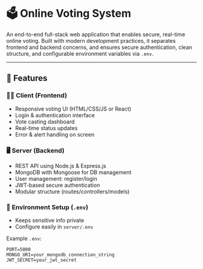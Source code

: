 # 🗳️ Online Voting System

An end-to-end full-stack web application that enables secure, real-time online voting. Built with modern development practices, it separates frontend and backend concerns, and ensures secure authentication, clean structure, and configurable environment variables via `.env`.

---

## 🚀 Features

### 👨‍💻 Client (Frontend)
- Responsive voting UI (HTML/CSS/JS or React)
- Login & authentication interface
- Vote casting dashboard
- Real-time status updates
- Error & alert handling on screen

### 🖥️ Server (Backend)
- REST API using Node.js & Express.js
- MongoDB with Mongoose for DB management
- User management: register/login
- JWT-based secure authentication
- Modular structure (routes/controllers/models)

### 🔐 Environment Setup (`.env`)
- Keeps sensitive info private
- Configure easily in `server/.env`

Example `.env`:
```env
PORT=5000
MONGO_URI=your_mongodb_connection_string
JWT_SECRET=your_jwt_secret
